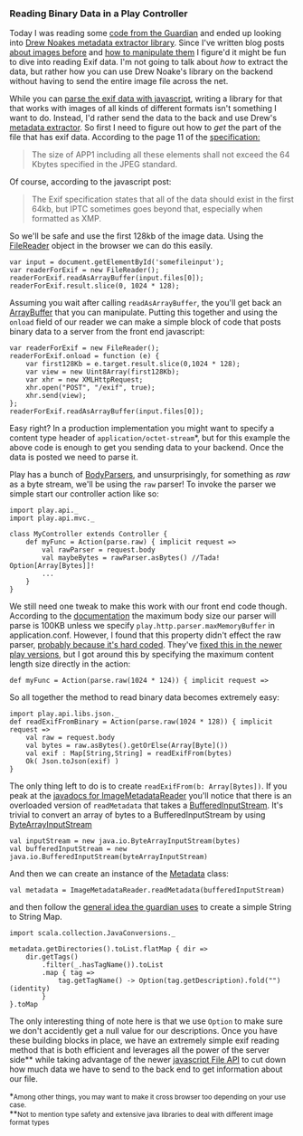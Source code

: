 ### Reading Binary Data in a Play Controller 

Today I was reading some [code from the Guardian] and ended up looking
into [Drew Noakes metadata extractor library]. Since I've written blog 
posts [about images before] and [how to manipulate them] I figure'd it 
might be fun to dive into reading Exif data. I'm not going to talk about 
_how_ to extract the data, but rather how you can use Drew Noake's library 
on the backend without having to send the entire image file across the net. 

While you can [parse the exif data with javascript], writing a library for 
that that works with images of all kinds of different formats isn't something 
I want to do. Instead, I'd rather send the data to the back and use Drew's 
[metadata extractor]. So first I need to figure out how to _get_ the part of 
the file that has exif data. According to the page 11 of the [specification:]

>The size of APP1 including all these elements shall not exceed the 64 Kbytes specified in the JPEG standard. 

Of course, according to the javascript post:

>The Exif specification states that all of the data should exist in the first 64kb, but IPTC sometimes goes beyond that, especially when formatted as XMP.

So we'll be safe and use the first 128kb of the image data. Using the 
[FileReader] object in the browser we can do this easily. 

	var input = document.getElementById('somefileinput');
	var readerForExif = new FileReader();
	readerForExif.readAsArrayBuffer(input.files[0]);
	readerForExif.result.slice(0, 1024 * 128);

Assuming you wait after calling `readAsArrayBuffer`, the you'll get back 
an [ArrayBuffer] that you can manipulate. Putting this together and using 
the `onload` field of our reader we can make a simple block of code 
that posts binary data to a server from the front end javascript:

	var readerForExif = new FileReader();
	readerForExif.onload = function (e) {
		var first128Kb = e.target.result.slice(0,1024 * 128);
		var view = new Uint8Array(first128Kb);
		var xhr = new XMLHttpRequest;
		xhr.open("POST", "/exif", true);
		xhr.send(view);
	};
	readerForExif.readAsArrayBuffer(input.files[0]);

Easy right? In a production implementation you might want to specify 
a content type header of `application/octet-stream`\*, but for this 
example the above code is enough to get you sending data to your 
backend. Once the data is posted we need to parse it. 

Play has a bunch of [BodyParsers], and unsurprisingly, for something 
as _raw_ as a byte stream, we'll be using the `raw` parser! To invoke 
the parser we simple start our controller action like so:
	
	import play.api._
	import play.api.mvc._

	class MyController extends Controller {
		def myFunc = Action(parse.raw) { implicit request => 
			val rawParser = request.body
			val maybeBytes = rawParser.asBytes() //Tada! Option[Array[Bytes]]!
			...
		}
	}

We still need one tweak to make this work with our front end code 
though. According to the [documentation] the maximum body size 
our parser will parse is 100KB unless we specify `play.http.parser.maxMemoryBuffer`
in application.conf. However, I found that this property didn't 
effect the raw parser, [probably because it's hard coded]. They've 
[fixed this in the newer play versions], but I got around this 
by specifying the maximum content length size directly in the action:

	def myFunc = Action(parse.raw(1024 * 124)) { implicit request => 

So all together the method to read binary data becomes extremely 
easy: 
	
	import play.api.libs.json._
	def readExifFromBinary = Action(parse.raw(1024 * 128)) { implicit request =>
		val raw = request.body
		val bytes = raw.asBytes().getOrElse(Array[Byte]())
		val exif : Map[String,String] = readExifFrom(bytes)
		Ok( Json.toJson(exif) )
	}

The only thing left to do is to create `readExifFrom(b: Array[Bytes])`. 
If you peak at the [javadocs for ImageMetadataReader] you'll notice that 
there is an overloaded version of `readMetadata` that takes a [BufferedInputStream].
It's trivial to convert an array of bytes to a BufferedInputStream
by using [ByteArrayInputStream]
	
	val inputStream = new java.io.ByteArrayInputStream(bytes)
	val bufferedInputStream = new java.io.BufferedInputStream(byteArrayInputStream)

And then we can create an instance of the [Metadata] class:

	val metadata = ImageMetadataReader.readMetadata(bufferedInputStream)

and then follow the [general idea the guardian uses] to create a 
simple String to String Map.

	import scala.collection.JavaConversions._

	metadata.getDirectories().toList.flatMap { dir =>
		dir.getTags()
			.filter(_.hasTagName()).toList
			.map { tag =>
				tag.getTagName() -> Option(tag.getDescription).fold("")(identity)
			}
	}.toMap

The only interesting thing of note here is that we use `Option` to 
make sure we don't accidently get a null value for our descriptions. 
Once you have these building blocks in place, we have an extremely 
simple exif reading method that is both efficient and leverages all 
the power of the server side\*\* while taking advantage of the newer 
[javascript File API] to cut down how much data we have to send to 
the back end to get information about our file. 


\*<small>Among other things, you may want to make it cross browser too depending on your use case.</small><br/>
\*\*<small>Not to mention type safety and extensive java libraries to deal with different image format types</small>

[code from the Guardian]:https://github.com/guardian/grid/blob/master/image-loader/app/lib/imaging/FileMetadataReader.scala
[Drew Noakes metadata extractor library]:http://metadata-extractor.googlecode.com/svn/trunk/Javadoc/overview-summary.html
[about images before]:/tech-blog/aspect-ratios-and-math
[how to manipulate them]:/tech-blog/could-not-instantiate-SVGImageReader-Scrimage
[parse the exif data with javascript]:http://code.flickr.net/2012/06/01/parsing-exif-client-side-using-javascript-2/
[metadata extractor]:https://github.com/drewnoakes/metadata-extractor
[specification:]:http://www.exiv2.org/Exif2-2.PDF
[BodyParsers]:https://www.playframework.com/documentation/2.4.x/ScalaBodyParsers
[FileReader]:https://developer.mozilla.org/en-US/docs/Web/API/FileReader
[ArrayBuffer]:https://developer.mozilla.org/en-US/docs/Web/JavaScript/Reference/Global_Objects/ArrayBuffer
[documentation]:https://www.playframework.com/documentation/2.4.x/ScalaBodyParsers#Specifying-a-body-parser
[probably because it's hard coded]:https://github.com/playframework/playframework/blob/2.3.x/framework/src/play/src/main/scala/play/api/mvc/ContentTypes.scala#L351
[fixed this in the newer play versions]:https://www.playframework.com/documentation/2.4.x/Migration24#Maximum-body-length
[javadocs for ImageMetadataReader]:http://metadata-extractor.googlecode.com/svn/trunk/Javadoc/com/drew/imaging/ImageMetadataReader.html
[BufferedInputStream]:https://docs.oracle.com/javase/7/docs/api/java/io/BufferedInputStream.html
[ByteArrayInputStream]:https://docs.oracle.com/javase/7/docs/api/java/io/ByteArrayInputStream.html
[Metadata]:http://metadata-extractor.googlecode.com/svn/trunk/Javadoc/com/drew/metadata/Metadata.html
[general idea the guardian uses]:https://github.com/guardian/grid/blob/master/image-loader/app/lib/imaging/FileMetadataReader.scala#L43
[javascript File API]:https://developer.mozilla.org/en-US/docs/Web/API/File
